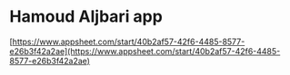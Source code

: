 # Hamoud Aljbari app

[https://www.appsheet.com/start/40b2af57-42f6-4485-8577-e26b3f42a2ae](https://www.appsheet.com/start/40b2af57-42f6-4485-8577-e26b3f42a2ae)
